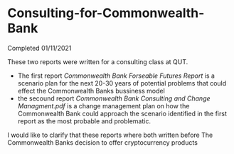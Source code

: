 # Consulting-for-Commonwealth-Bank
Completed 01/11/2021

These two reports were written for a consulting class at QUT.  
- The first report _Commonwealth Bank Forseable Futures Report_ is a scenario plan for the next 20-30 years of potential problems that could effect the Commonwealth Banks bussiness model
- the secound report _Commonwealth Bank Consulting and Change Managment.pdf_ is a change management plan on how the Commonwealth Bank could approach the scenario identified in the first report as the most probable and problematic.

I would like to clarify that these reports where both written before The Commonwealth Banks decision to offer cryptocurrency products
